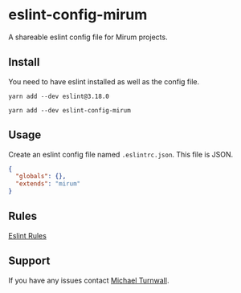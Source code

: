 # eslint-config-mirum

A shareable eslint config file for Mirum projects.

## Install

You need to have eslint installed as well as the config file.

`yarn add --dev eslint@3.18.0`

`yarn add --dev eslint-config-mirum`

## Usage

Create an eslint config file named `.eslintrc.json`. This file is JSON.

```json
{
  "globals": {},
  "extends": "mirum"
}
```

## Rules

[Eslint Rules](http://eslint.org/docs/rules/)

## Support

If you have any issues contact [Michael Turnwall](mailto:michael.turnwall@mirumagency.com).
